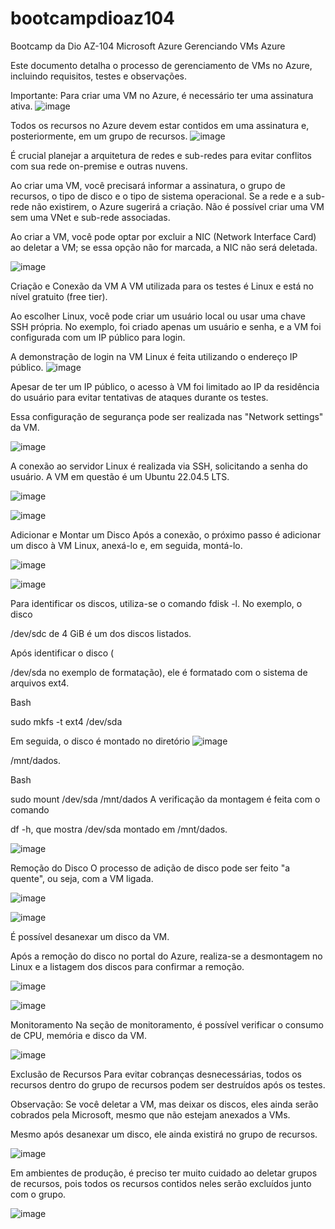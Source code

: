 # bootcampdioaz104
Bootcamp da Dio AZ-104 Microsoft Azure
Gerenciando VMs Azure 

Este documento detalha o processo de gerenciamento de VMs no Azure, incluindo requisitos, testes e observações. 

Importante:
Para criar uma VM no Azure, é necessário ter uma assinatura ativa. 
![image](https://github.com/user-attachments/assets/75187e91-a82c-4b96-aa77-490754fc1542)


Todos os recursos no Azure devem estar contidos em uma assinatura e, posteriormente, em um grupo de recursos. 
![image](https://github.com/user-attachments/assets/f2d4a972-32f7-4008-8dab-546124eeecdb)


É crucial planejar a arquitetura de redes e sub-redes para evitar conflitos com sua rede on-premise e outras nuvens. 

Ao criar uma VM, você precisará informar a assinatura, o grupo de recursos, o tipo de disco e o tipo de sistema operacional. Se a rede e a sub-rede não existirem, o Azure sugerirá a criação. Não é possível criar uma VM sem uma VNet e sub-rede associadas. 

Ao criar a VM, você pode optar por excluir a NIC (Network Interface Card) ao deletar a VM; se essa opção não for marcada, a NIC não será deletada. 

![image](https://github.com/user-attachments/assets/9ddca380-4dea-4370-9fb2-c5368e47c744)


Criação e Conexão da VM
A VM utilizada para os testes é Linux e está no nível gratuito (free tier). 

Ao escolher Linux, você pode criar um usuário local ou usar uma chave SSH própria. No exemplo, foi criado apenas um usuário e senha, e a VM foi configurada com um IP público para login. 

A demonstração de login na VM Linux é feita utilizando o endereço IP público. 
![image](https://github.com/user-attachments/assets/a355902b-6b71-48a2-b69b-14485f8c9fda)


Apesar de ter um IP público, o acesso à VM foi limitado ao IP da residência do usuário para evitar tentativas de ataques durante os testes. 

Essa configuração de segurança pode ser realizada nas "Network settings" da VM. 

![image](https://github.com/user-attachments/assets/b42ce09b-1810-4d8a-bdba-97da2c365c22)


A conexão ao servidor Linux é realizada via SSH, solicitando a senha do usuário. A VM em questão é um Ubuntu 22.04.5 LTS. 

![image](https://github.com/user-attachments/assets/86f483e5-83b5-44fc-a068-7ee95d0aee0b)

![image](https://github.com/user-attachments/assets/bbb5b716-7fbf-4ef8-8936-6b443d2bf442)



Adicionar e Montar um Disco
Após a conexão, o próximo passo é adicionar um disco à VM Linux, anexá-lo e, em seguida, montá-lo. 

![image](https://github.com/user-attachments/assets/a7ac4f32-465e-4ab1-9995-2b9faf55b998)

![image](https://github.com/user-attachments/assets/451ee0f8-49fa-4b2a-b87b-ad44a63e3fdc)



Para identificar os discos, utiliza-se o comando fdisk -l. No exemplo, o disco 

/dev/sdc de 4 GiB é um dos discos listados. 

Após identificar o disco (

/dev/sda no exemplo de formatação), ele é formatado com o sistema de arquivos ext4. 

Bash

sudo mkfs -t ext4 /dev/sda 

Em seguida, o disco é montado no diretório 
![image](https://github.com/user-attachments/assets/ec620205-9d2d-4c99-acfe-e7290edbb731)


/mnt/dados. 

Bash

sudo mount /dev/sda /mnt/dados 
A verificação da montagem é feita com o comando 

df -h, que mostra /dev/sda montado em /mnt/dados. 

![image](https://github.com/user-attachments/assets/d518ae91-20e1-45bd-8c5f-fefe415a5984)


Remoção do Disco
O processo de adição de disco pode ser feito "a quente", ou seja, com a VM ligada. 

![image](https://github.com/user-attachments/assets/5eb224ba-6254-484c-99d0-1a9b2b8f9a9c)

![image](https://github.com/user-attachments/assets/521015e9-7f82-4e31-bd96-c6a0b39cb21d)


É possível desanexar um disco da VM. 

Após a remoção do disco no portal do Azure, realiza-se a desmontagem no Linux e a listagem dos discos para confirmar a remoção. 

![image](https://github.com/user-attachments/assets/25c55f54-92db-4883-bde1-fdb567003853)

![image](https://github.com/user-attachments/assets/2da424e0-f61a-462d-9847-f152fbcaba1f)



Monitoramento
Na seção de monitoramento, é possível verificar o consumo de CPU, memória e disco da VM. 

![image](https://github.com/user-attachments/assets/10c23870-17c5-4f04-b41f-c34eb8e796c8)


Exclusão de Recursos
Para evitar cobranças desnecessárias, todos os recursos dentro do grupo de recursos podem ser destruídos após os testes. 


Observação: Se você deletar a VM, mas deixar os discos, eles ainda serão cobrados pela Microsoft, mesmo que não estejam anexados a VMs. 

Mesmo após desanexar um disco, ele ainda existirá no grupo de recursos. 

![image](https://github.com/user-attachments/assets/0447fda2-330f-4e5f-ba38-ac04d676a0a4)


Em ambientes de produção, é preciso ter muito cuidado ao deletar grupos de recursos, pois todos os recursos contidos neles serão excluídos junto com o grupo. 

![image](https://github.com/user-attachments/assets/3c56129d-3020-4241-9cea-49f7b01d6481)


